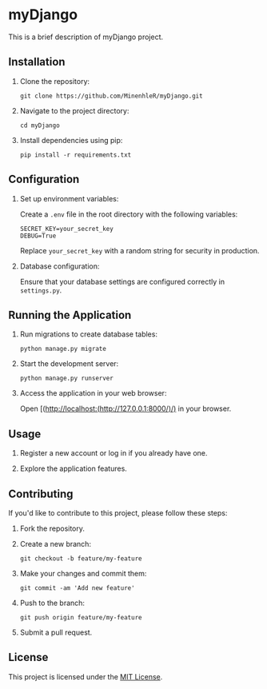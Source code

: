 # myDjango
This is a brief description of myDjango project.

## Installation

1. Clone the repository:

    ```terminal
    git clone https://github.com/MinenhleR/myDjango.git
    ```

2. Navigate to the project directory:

    ```terminal
    cd myDjango
    ```

3. Install dependencies using pip:

    ```terminal
    pip install -r requirements.txt
    ```

## Configuration

1. Set up environment variables:

    Create a `.env` file in the root directory with the following variables:

    ```
    SECRET_KEY=your_secret_key
    DEBUG=True
    ```

    Replace `your_secret_key` with a random string for security in production.

2. Database configuration:

    Ensure that your database settings are configured correctly in `settings.py`.

## Running the Application

1. Run migrations to create database tables:

    ```terminal
    python manage.py migrate
    ```

2. Start the development server:

    ```terminal
    python manage.py runserver
    ```

3. Access the application in your web browser:

    Open [([http://localhost:(http://127.0.0.1:8000/)/)](http://127.0.0.1:8000/) in your browser.

## Usage

1. Register a new account or log in if you already have one.

2. Explore the application features.

## Contributing

If you'd like to contribute to this project, please follow these steps:

1. Fork the repository.

2. Create a new branch:

    ```terminal
    git checkout -b feature/my-feature
    ```

3. Make your changes and commit them:

    ```terminal
    git commit -am 'Add new feature'
    ```

4. Push to the branch:

    ```terminal
    git push origin feature/my-feature
    ```

5. Submit a pull request.

## License

This project is licensed under the [MIT License](LICENSE).
